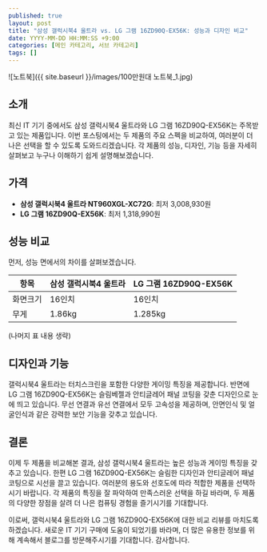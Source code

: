 ```yaml
---
published: true
layout: post
title: "삼성 갤럭시북4 울트라 vs. LG 그램 16ZD90Q-EX56K: 성능과 디자인 비교"
date: YYYY-MM-DD HH:MM:SS +9:00
categories: [메인 카테고리, 서브 카테고리]
tags: []
---
```

![노트북]({{ site.baseurl }}/images/100만원대 노트북_1.jpg)

## 소개

최신 IT 기기 중에서도 삼성 갤럭시북4 울트라와 LG 그램 16ZD90Q-EX56K는 주목받고 있는 제품입니다. 이번 포스팅에서는 두 제품의 주요 스펙을 비교하여, 여러분이 더 나은 선택을 할 수 있도록 도와드리겠습니다. 각 제품의 성능, 디자인, 기능 등을 자세히 살펴보고 누구나 이해하기 쉽게 설명해보겠습니다.

## 가격

- **삼성 갤럭시북4 울트라 NT960XGL-XC72G**: 최저 3,008,930원
- **LG 그램 16ZD90Q-EX56K**: 최저 1,318,990원

## 성능 비교

먼저, 성능 면에서의 차이를 살펴보겠습니다.

| 항목       | 삼성 갤럭시북4 울트라 | LG 그램 16ZD90Q-EX56K |
|------------|----------------------|-----------------------|
| 화면크기   | 16인치               | 16인치                |
| 무게       | 1.86kg               | 1.285kg               |

(나머지 표 내용 생략)

## 디자인과 기능

갤럭시북4 울트라는 터치스크린을 포함한 다양한 게이밍 특징을 제공합니다. 반면에 LG 그램 16ZD90Q-EX56K는 슬림베젤과 안티글레어 패널 코팅을 갖춘 디자인으로 눈에 띄고 있습니다. 무선 연결과 유선 연결에서 모두 고속성을 제공하며, 안면인식 및 얼굴인식과 같은 강력한 보안 기능을 갖추고 있습니다.

## 결론

이제 두 제품을 비교해본 결과, 삼성 갤럭시북4 울트라는 높은 성능과 게이밍 특징을 갖추고 있습니다. 한편 LG 그램 16ZD90Q-EX56K는 슬림한 디자인과 안티글레어 패널 코팅으로 시선을 끌고 있습니다. 여러분의 용도와 선호도에 따라 적합한 제품을 선택하시기 바랍니다. 각 제품의 특징을 잘 파악하여 만족스러운 선택을 하길 바라며, 두 제품의 다양한 장점을 살려 더 나은 컴퓨팅 경험을 즐기시기를 기대합니다.

이로써, 갤럭시북4 울트라와 LG 그램 16ZD90Q-EX56K에 대한 비교 리뷰를 마치도록 하겠습니다. 새로운 IT 기기 구매에 도움이 되었기를 바라며, 더 많은 유용한 정보를 위해 계속해서 블로그를 방문해주시기를 기대합니다. 감사합니다.
